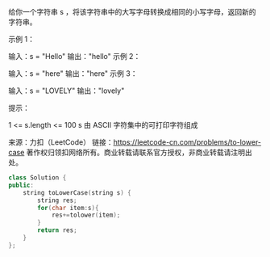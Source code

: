 给你一个字符串 s ，将该字符串中的大写字母转换成相同的小写字母，返回新的字符串。

 

示例 1：

输入：s = "Hello"
输出："hello"
示例 2：

输入：s = "here"
输出："here"
示例 3：

输入：s = "LOVELY"
输出："lovely"


提示：

1 <= s.length <= 100
s 由 ASCII 字符集中的可打印字符组成

来源：力扣（LeetCode）
链接：https://leetcode-cn.com/problems/to-lower-case
著作权归领扣网络所有。商业转载请联系官方授权，非商业转载请注明出处。

```cpp
class Solution {
public:
    string toLowerCase(string s) {
        string res;
        for(char item:s){
            res+=tolower(item);
        }
        return res;
    }
};
```

